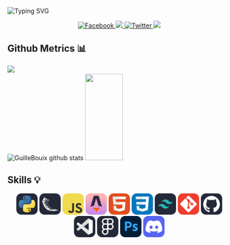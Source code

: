 ![Typing SVG](https://readme-typing-svg.herokuapp.com/?color=9FD5D1&size=45&center=true&vCenter=true&width=1000&lines=¡Hola,+bienvenido!)

<p align="center">
  <a href="https://www.facebook.com/guillermo.bouix/" target="_blank">
    <img alt="Facebook" src="https://img.shields.io/badge/facebook-%231DA1F2.svg?&style=for-the-badge&logo=facebook&logoColor=white"/>
  </a>
  <a href="https://www.instagram.com/guille.bx7/" target="_blank">
    <img src="https://img.shields.io/badge/-Instagram-%23E4405F?style=for-the-badge&logo=instagram&logoColor=white"/>
  </a>
  <a href="https://twitter.com/BouixGuille" target="_blank">
    <img alt="Twitter" src="https://img.shields.io/badge/twitter-%231DA1F2.svg?&style=for-the-badge&logo=twitter&logoColor=white" />
  </a>
  <a href="mailto:bouix.dev@gmail.com">
    <img src="https://img.shields.io/badge/email-c14438?style=for-the-badge&logo=Gmail&logoColor=white"/>
  </a>
</p>

<!----------------------------------------------------------------------------------------------------------------------------------------------------->

## Github Metrics 📊

  
<img width="725em" src="https://github-profile-summary-cards.vercel.app/api/cards/profile-details?username=GuilleBouix&theme=github_dark" />


<!----------------------------------------------------------------------------------------------------------------------------------------------------->

<div align="left">  
  <img width="49%" height="195px" src="https://github-readme-stats.vercel.app/api?username=GuilleBouix&show_icons=true&count_private=true&hide_border=true&title_color=02D9F7FF&icon_color=02D9F7FF&text_color=c9d1d9&bg_color=0d1117" alt="GuilleBouix github stats" /> 
  <img width="41%" height="195px" src="https://github-readme-stats.vercel.app/api/top-langs/?username=GuilleBouix&layout=compact&hide_border=true&title_color=02D9F7FF&text_color=02D9F7FF&bg_color=0d1117" />
</div>


<!----------------------------------------------------------------------------------------------------------------------------------------------------->

## Skills 💡
<p align="center">
<img src="https://github.com/tandpfun/skill-icons/blob/main/icons/Python-Dark.svg" width="48" title="Python">
<img src="https://github.com/tandpfun/skill-icons/blob/main/icons/Flask-Dark.svg" width="48" title="Flask">
<img src="https://github.com/tandpfun/skill-icons/blob/main/icons/JavaScript.svg" width="48" title="JavaScript">
<img src="https://github.com/tandpfun/skill-icons/blob/main/icons/Astro.svg" width="48" title="Astro">
<img src="https://github.com/tandpfun/skill-icons/blob/main/icons/HTML.svg" width="48" title="HTML"> 
<img src="https://github.com/tandpfun/skill-icons/blob/main/icons/CSS.svg" width="48" title="CSS">
<img src="https://github.com/tandpfun/skill-icons/blob/main/icons/TailwindCSS-Dark.svg" width="48" title="Tailwind CSS">
<img src="https://github.com/tandpfun/skill-icons/blob/main/icons/Git.svg" width="48" title="Git">
<img src="https://github.com/tandpfun/skill-icons/blob/main/icons/Github-Dark.svg" width="48" title="Github">
<img src="https://github.com/tandpfun/skill-icons/blob/main/icons/VSCode-Dark.svg" width="48" title="Vscode">  
<img src="https://github.com/tandpfun/skill-icons/blob/main/icons/Figma-Dark.svg" width="48" title="Figma">
<img src="https://github.com/tandpfun/skill-icons/blob/main/icons/Photoshop.svg" width="48" title="Photoshop"> 
<img src="https://github.com/tandpfun/skill-icons/blob/main/icons/Discord.svg" width="48" title="Discord">   
<p/>
